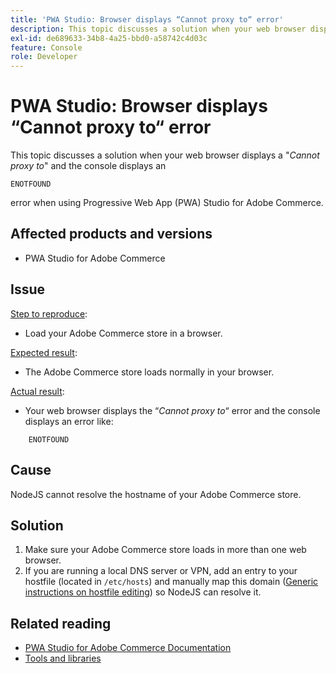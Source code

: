 ```yaml
---
title: 'PWA Studio: Browser displays “Cannot proxy to“ error'
description: This topic discusses a solution when your web browser displays a "*Cannot proxy to*" and the console displays an
exl-id: de689633-34b8-4a25-bbd0-a58742c4d03c
feature: Console
role: Developer
---
```

# PWA Studio: Browser displays “Cannot proxy to“ error

This topic discusses a solution when your web browser displays a "*Cannot proxy to*" and the console displays an

```
ENOTFOUND
```

error when using Progressive Web App (PWA) Studio for Adobe Commerce.

## Affected products and versions

* PWA Studio for Adobe Commerce

## Issue

<u>Step to reproduce</u>:

* Load your Adobe Commerce store in a browser.

<u>Expected result</u>:

* The Adobe Commerce store loads normally in your browser.

<u>Actual result</u>:

* Your web browser displays the “*Cannot proxy to*“ error and the console displays an error like:

```
    ENOTFOUND
```


## Cause

NodeJS cannot resolve the hostname of your Adobe Commerce store.

## Solution

1. Make sure your Adobe Commerce store loads in more than one web browser.
1. If you are running a local DNS server or VPN, add an entry to your hostfile (located in `/etc/hosts`) and manually map this domain ([Generic instructions on hostfile editing](https://linuxize.com/post/how-to-edit-your-hosts-file/)) so NodeJS can resolve it.

## Related reading

* [PWA Studio for Adobe Commerce Documentation](https://magento.github.io/pwa-studio/)
* [Tools and libraries](https://magento.github.io/pwa-studio/technologies/tools-libraries/)
